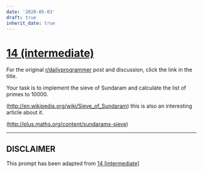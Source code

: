 ```yaml
---
date: '2020-05-03'
draft: true
inherit_date: true
---
```


# [14 (intermediate)](https://www.reddit.com/r/dailyprogrammer/comments/q2mwu/2232012_challenge_14_intermediate/)

For the original [r/dailyprogrammer](https://www.reddit.com/r/dailyprogrammer/) post and discussion, click the link in the title.

Your task is to implement the sieve of Sundaram and calculate the list of primes to 10000.

(http://en.wikipedia.org/wiki/Sieve_of_Sundaram)
this is also an interesting article about it.

(http://plus.maths.org/content/sundarams-sieve)

----
## **DISCLAIMER**
This prompt has been adapted from [14 [intermediate]](https://www.reddit.com/r/dailyprogrammer/comments/q2mwu/2232012_challenge_14_intermediate/
)
